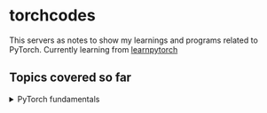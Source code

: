 # torchcodes
This servers as notes to show my learnings and programs related to PyTorch. Currently learning from [learnpytorch](https://www.learnpytorch.io)

## Topics covered so far

<details>
  <summary>PyTorch fundamentals</summary>
  
  - `torch.tensor()`
  - `tensor.ndim`
  - `tensor.shape`
  - `tensor.dtype`
  - `scalar.item()`
  - `torch.rand(size)`
  - `torch.zeros(size)`
  - `torch.ones(size)`
  - `torch.rand_like(tensor)`
  - `torch.zeros_like(tensor)`
  - `torch.ones_like(tensor)`
  - `torch.arange(start, end, steps)`
  - `tensor.reshape(shape)`
  - `tensor.type(torch.type)` - **torch.types**:
    - `torch.float64`
    - `torch.float32`
    - `torch.float18`
    - `torch.int8`
  - Tensor operations
    - Addition `torch.add(tensor1, tensor2)`
    - Subtraction `torch.sub(tensor1, tensor2)`
    - Division `torch.div(tensor1, tensor2)`
    - Multiplication (element-wise) `torch.mal(tensor1, tensor2)`
    - Matrix multiplication `torch.matmul(tensor1, tensor2)` or `torch.mm(tensor1, tensor2)` or `tensor1 @ tensor2`
  - `tensor 1.T`
  - `torch.nn.Linear(in_features, out_features)`
  - `tensor.max()`
  - `tensor.min()`
  - `tensor.mean()`
  - `tensor.sum()`
  - `tensor.argmin()`
  - `tensor.argmax()`
  - `tensor.sort()`
    - `tensor.sort().indices`
    - `tensor.sort().values`
  - `tensor.view(shape)`
  - `torch.stack((tensor1, tensor2, tensor3,....))`
  - `tensor.permute(shape)`
  - `torch.from_numpy(ndarray)`
  - `torch.tensor.numpy(tensor)`
  - `torch.manual_seed(seed)`
  - `torch.cuda`
    - `torch.cuda.is_available()`
    - `torch.cuda.get_device_name()`
    - `tensor.is_cuda`
  -`tensor.device(device_name)`
</details>
